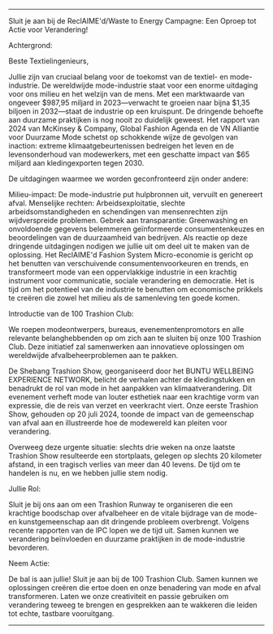 ---

Sluit je aan bij de ReclAIME'd/Waste to Energy Campagne: Een Oproep tot Actie voor Verandering!

Achtergrond:

Beste Textielingenieurs,

Jullie zijn van cruciaal belang voor de toekomst van de textiel- en mode-industrie. De wereldwijde mode-industrie staat voor een enorme uitdaging voor ons milieu en het welzijn van de mens. Met een marktwaarde van ongeveer $987,95 miljard in 2023—verwacht te groeien naar bijna $1,35 biljoen in 2032—staat de industrie op een kruispunt. De dringende behoefte aan duurzame praktijken is nog nooit zo duidelijk geweest. Het rapport van 2024 van McKinsey & Company, Global Fashion Agenda en de VN Alliantie voor Duurzame Mode schetst op schokkende wijze de gevolgen van inaction: extreme klimaatgebeurtenissen bedreigen het leven en de levensonderhoud van modewerkers, met een geschatte impact van $65 miljard aan kledingexporten tegen 2030.

De uitdagingen waarmee we worden geconfronteerd zijn onder andere:

Milieu-impact: De mode-industrie put hulpbronnen uit, vervuilt en genereert afval.
Menselijke rechten: Arbeidsexploitatie, slechte arbeidsomstandigheden en schendingen van mensenrechten zijn wijdverspreide problemen.
Gebrek aan transparantie: Greenwashing en onvoldoende gegevens belemmeren geïnformeerde consumentenkeuzes en beoordelingen van de duurzaamheid van bedrijven.
Als reactie op deze dringende uitdagingen nodigen we jullie uit om deel uit te maken van de oplossing. Het ReclAIME'd Fashion System Micro-economie is gericht op het benutten van verschuivende consumentenvoorkeuren en trends, en transformeert mode van een oppervlakkige industrie in een krachtig instrument voor communicatie, sociale verandering en democratie. Het is tijd om het potentieel van de industrie te benutten om economische prikkels te creëren die zowel het milieu als de samenleving ten goede komen.

Introductie van de 100 Trashion Club:

We roepen modeontwerpers, bureaus, evenementenpromotors en alle relevante belanghebbenden op om zich aan te sluiten bij onze 100 Trashion Club. Deze initiatief zal samenwerken aan innovatieve oplossingen om wereldwijde afvalbeheerproblemen aan te pakken.

De Shebang Trashion Show, georganiseerd door het BUNTU WELLBEING EXPERIENCE NETWORK, belicht de verhalen achter de kledingstukken en benadrukt de rol van mode in het aanpakken van klimaatverandering. Dit evenement verheft mode van louter esthetiek naar een krachtige vorm van expressie, die de reis van verzet en veerkracht viert. Onze eerste Trashion Show, gehouden op 20 juli 2024, toonde de impact van de gemeenschap van afval aan en illustreerde hoe de modewereld kan pleiten voor verandering.

Overweeg deze urgente situatie: slechts drie weken na onze laatste Trashion Show resulteerde een stortplaats, gelegen op slechts 20 kilometer afstand, in een tragisch verlies van meer dan 40 levens. De tijd om te handelen is nu, en we hebben jullie stem nodig.

Jullie Rol:

Sluit je bij ons aan om een Trashion Runway te organiseren die een krachtige boodschap over afvalbeheer en de vitale bijdrage van de mode- en kunstgemeenschap aan dit dringende probleem overbrengt. Volgens recente rapporten van de IPC lopen we de tijd uit. Samen kunnen we verandering beïnvloeden en duurzame praktijken in de mode-industrie bevorderen.

Neem Actie:

De bal is aan jullie! Sluit je aan bij de 100 Trashion Club. Samen kunnen we oplossingen creëren die ertoe doen en onze benadering van mode en afval transformeren. Laten we onze creativiteit en passie gebruiken om verandering teweeg te brengen en gesprekken aan te wakkeren die leiden tot echte, tastbare vooruitgang.

---